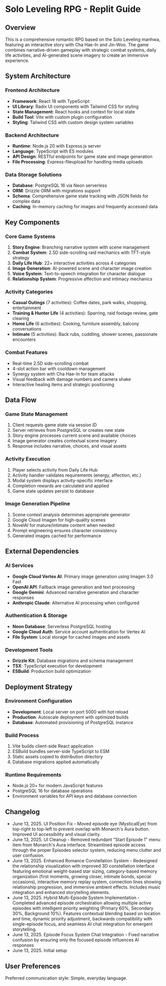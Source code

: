 # Solo Leveling RPG - Replit Guide

## Overview

This is a comprehensive romantic RPG based on the Solo Leveling manhwa, featuring an interactive story with Cha Hae-In and Jin-Woo. The game combines narrative-driven gameplay with strategic combat systems, daily life activities, and AI-generated scene imagery to create an immersive experience.

## System Architecture

### Frontend Architecture
- **Framework**: React 18 with TypeScript
- **UI Library**: Radix UI components with Tailwind CSS for styling
- **State Management**: React hooks and context for local state
- **Build Tool**: Vite with custom plugin configuration
- **Styling**: Tailwind CSS with custom design system variables

### Backend Architecture
- **Runtime**: Node.js 20 with Express.js server
- **Language**: TypeScript with ES modules
- **API Design**: RESTful endpoints for game state and image generation
- **File Processing**: Express-fileupload for handling media uploads

### Data Storage Solutions
- **Database**: PostgreSQL 16 via Neon serverless
- **ORM**: Drizzle ORM with migrations support
- **Schema**: Comprehensive game state tracking with JSON fields for complex data
- **Caching**: In-memory caching for images and frequently accessed data

## Key Components

### Core Game Systems
1. **Story Engine**: Branching narrative system with scene management
2. **Combat System**: 2.5D side-scrolling raid mechanics with TFT-style strategy
3. **Daily Life Hub**: 22+ interactive activities across 4 categories
4. **Image Generation**: AI-powered scene and character image creation
5. **Voice System**: Text-to-speech integration for character dialogue
6. **Relationship System**: Progressive affection and intimacy mechanics

### Activity Categories
- **Casual Outings** (7 activities): Coffee dates, park walks, shopping, entertainment
- **Training & Hunter Life** (4 activities): Sparring, raid footage review, gate clearing
- **Home Life** (6 activities): Cooking, furniture assembly, balcony conversations
- **Intimate** (5 activities): Back rubs, cuddling, shower scenes, passionate encounters

### Combat Features
- Real-time 2.5D side-scrolling combat
- 4-slot action bar with cooldown management
- Synergy system with Cha Hae-In for team attacks
- Visual feedback with damage numbers and camera shake
- Interactive healing items and strategic positioning

## Data Flow

### Game State Management
1. Client requests game state via session ID
2. Server retrieves from PostgreSQL or creates new state
3. Story engine processes current scene and available choices
4. Image generator creates contextual scene imagery
5. Response includes narrative, choices, and visual assets

### Activity Execution
1. Player selects activity from Daily Life Hub
2. Activity handler validates requirements (energy, affection, etc.)
3. Modal system displays activity-specific interface
4. Completion rewards are calculated and applied
5. Game state updates persist to database

### Image Generation Pipeline
1. Scene context analysis determines appropriate generator
2. Google Cloud Imagen for high-quality scenes
3. NovelAI for mature/intimate content when needed
4. Prompt engineering ensures character consistency
5. Generated images cached for performance

## External Dependencies

### AI Services
- **Google Cloud Vertex AI**: Primary image generation using Imagen 3.0 Fast
- **OpenAI API**: Fallback image generation and text processing
- **Google Gemini**: Advanced narrative generation and character responses
- **Anthropic Claude**: Alternative AI processing when configured

### Authentication & Storage
- **Neon Database**: Serverless PostgreSQL hosting
- **Google Cloud Auth**: Service account authentication for Vertex AI
- **File System**: Local storage for cached images and assets

### Development Tools
- **Drizzle Kit**: Database migrations and schema management
- **TSX**: TypeScript execution for development
- **ESBuild**: Production build optimization

## Deployment Strategy

### Environment Configuration
- **Development**: Local server on port 5000 with hot reload
- **Production**: Autoscale deployment with optimized builds
- **Database**: Automated provisioning of PostgreSQL instance

### Build Process
1. Vite builds client-side React application
2. ESBuild bundles server-side TypeScript to ESM
3. Static assets copied to distribution directory
4. Database migrations applied automatically

### Runtime Requirements
- Node.js 20+ for modern JavaScript features
- PostgreSQL 16 for database operations
- Environment variables for API keys and database connection

## Changelog

- June 13, 2025. UI Position Fix - Moved episode eye (MysticalEye) from top-right to top-left to prevent overlap with Monarch's Aura button. Improved UI accessibility and visual clarity.
- June 13, 2025. UI Cleanup - Removed redundant "Start Episode 1" menu item from Monarch's Aura interface. Streamlined episode access through the proper Episodes selector system, reducing menu clutter and user confusion.
- June 13, 2025. Enhanced Romance Constellation System - Redesigned the relationship visualization with improved 3D constellation interface featuring emotional weight-based star sizing, category-based memory organization (first moments, growing closer, intimate bonds, special occasions), interactive memory replay system, connection lines showing relationship progression, and immersive ambient effects. Includes music integration and enhanced storytelling elements.
- June 13, 2025. Hybrid Multi-Episode System Implementation - Completed advanced episode orchestration allowing multiple active episodes with intelligent priority weighting (Primary 60%, Secondary 30%, Background 10%). Features contextual blending based on location and time, dynamic priority adjustment, backwards compatibility with single-episode focus, and seamless AI chat integration for emergent storytelling.
- June 13, 2025. Episode Focus System Chat Integration - Fixed narrative confusion by ensuring only the focused episode influences AI responses
- June 13, 2025. Initial setup

## User Preferences

Preferred communication style: Simple, everyday language.